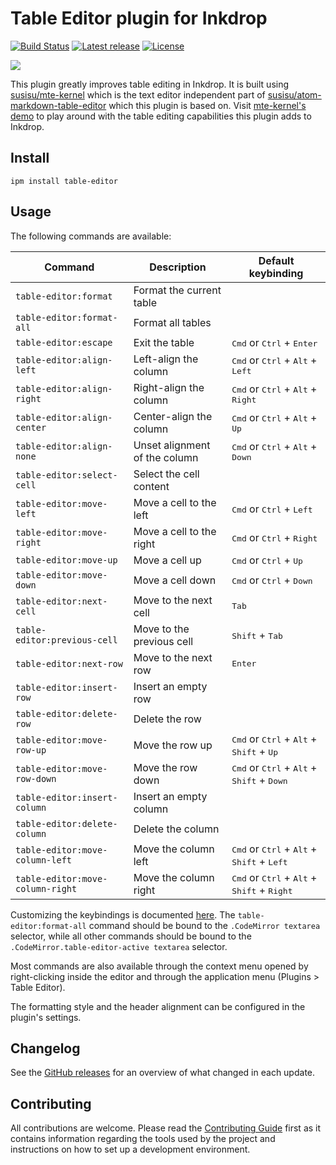 # Table Editor plugin for Inkdrop

[![Build Status](https://dev.azure.com/jmerle/inkdrop-table-editor/_apis/build/status/Build?branchName=master)](https://dev.azure.com/jmerle/inkdrop-table-editor/_build/latest?definitionId=21&branchName=master)
[![Latest release](https://img.shields.io/github/v/release/jmerle/inkdrop-table-editor)](https://my.inkdrop.app/plugins/table-editor)
[![License](https://img.shields.io/github/license/jmerle/inkdrop-table-editor)](https://github.com/jmerle/inkdrop-table-editor/blob/master/LICENSE)

![](https://i.imgur.com/nH3d0sj.gif)

This plugin greatly improves table editing in Inkdrop. It is built using [susisu/mte-kernel](https://github.com/susisu/mte-kernel) which is the text editor independent part of [susisu/atom-markdown-table-editor](https://github.com/susisu/atom-markdown-table-editor) which this plugin is based on. Visit [mte-kernel's demo](https://susisu.github.io/mte-demo/) to play around with the table editing capabilities this plugin adds to Inkdrop.

## Install

```
ipm install table-editor
```

## Usage

The following commands are available:

| Command                          | Description                   | Default keybinding                                                                       |
| -------------------------------- | ----------------------------- | ---------------------------------------------------------------------------------------- |
| `table-editor:format`            | Format the current table      |                                                                                          |
| `table-editor:format-all`        | Format all tables             |                                                                                          |
| `table-editor:escape`            | Exit the table                | <kbd>Cmd</kbd> or <kbd>Ctrl</kbd> + <kbd>Enter</kbd>                                     |
| `table-editor:align-left`        | Left-align the column         | <kbd>Cmd</kbd> or <kbd>Ctrl</kbd> + <kbd>Alt</kbd> + <kbd>Left</kbd>                     |
| `table-editor:align-right`       | Right-align the column        | <kbd>Cmd</kbd> or <kbd>Ctrl</kbd> + <kbd>Alt</kbd> + <kbd>Right</kbd>                    |
| `table-editor:align-center`      | Center-align the column       | <kbd>Cmd</kbd> or <kbd>Ctrl</kbd> + <kbd>Alt</kbd> + <kbd>Up</kbd>                       |
| `table-editor:align-none`        | Unset alignment of the column | <kbd>Cmd</kbd> or <kbd>Ctrl</kbd> + <kbd>Alt</kbd> + <kbd>Down</kbd>                     |
| `table-editor:select-cell`       | Select the cell content       |                                                                                          |
| `table-editor:move-left`         | Move a cell to the left       | <kbd>Cmd</kbd> or <kbd>Ctrl</kbd> + <kbd>Left</kbd>                                      |
| `table-editor:move-right`        | Move a cell to the right      | <kbd>Cmd</kbd> or <kbd>Ctrl</kbd> + <kbd>Right</kbd>                                     |
| `table-editor:move-up`           | Move a cell up                | <kbd>Cmd</kbd> or <kbd>Ctrl</kbd> + <kbd>Up</kbd>                                        |
| `table-editor:move-down`         | Move a cell down              | <kbd>Cmd</kbd> or <kbd>Ctrl</kbd> + <kbd>Down</kbd>                                      |
| `table-editor:next-cell`         | Move to the next cell         | <kbd>Tab</kbd>                                                                           |
| `table-editor:previous-cell`     | Move to the previous cell     | <kbd>Shift</kbd> + <kbd>Tab</kbd>                                                        |
| `table-editor:next-row`          | Move to the next row          | <kbd>Enter</kbd>                                                                         |
| `table-editor:insert-row`        | Insert an empty row           |                                                                                          |
| `table-editor:delete-row`        | Delete the row                |                                                                                          |
| `table-editor:move-row-up`       | Move the row up               | <kbd>Cmd</kbd> or <kbd>Ctrl</kbd> + <kbd>Alt</kbd> + <kbd>Shift</kbd> + <kbd>Up</kbd>    |
| `table-editor:move-row-down`     | Move the row down             | <kbd>Cmd</kbd> or <kbd>Ctrl</kbd> + <kbd>Alt</kbd> + <kbd>Shift</kbd> + <kbd>Down</kbd>  |
| `table-editor:insert-column`     | Insert an empty column        |                                                                                          |
| `table-editor:delete-column`     | Delete the column             |                                                                                          |
| `table-editor:move-column-left`  | Move the column left          | <kbd>Cmd</kbd> or <kbd>Ctrl</kbd> + <kbd>Alt</kbd> + <kbd>Shift</kbd> + <kbd>Left</kbd>  |
| `table-editor:move-column-right` | Move the column right         | <kbd>Cmd</kbd> or <kbd>Ctrl</kbd> + <kbd>Alt</kbd> + <kbd>Shift</kbd> + <kbd>Right</kbd> |

Customizing the keybindings is documented [here](https://docs.inkdrop.app/manual/customizing-keybindings). The `table-editor:format-all` command should be bound to the `.CodeMirror textarea` selector, while all other commands should be bound to the `.CodeMirror.table-editor-active textarea` selector.

Most commands are also available through the context menu opened by right-clicking inside the editor and through the application menu (Plugins > Table Editor).

The formatting style and the header alignment can be configured in the plugin's settings.

## Changelog

See the [GitHub releases](https://github.com/jmerle/inkdrop-table-editor/releases) for an overview of what changed in each update.

## Contributing

All contributions are welcome. Please read the [Contributing Guide](https://github.com/jmerle/inkdrop-table-editor/blob/master/CONTRIBUTING.md) first as it contains information regarding the tools used by the project and instructions on how to set up a development environment.
